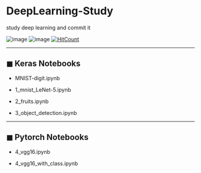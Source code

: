 # DeepLearning-Study
study deep learning and commit it

![image](https://img.shields.io/badge/language-python-blue?style=flat-square&logo=python)
![image](https://img.shields.io/badge/Latest%20Update-2020/09/19-9cf?style=flat-square)
[![HitCount](http://hits.dwyl.com/HanNayeoniee/Masked-Face-Authentication.svg)](http://hits.dwyl.com/HanNayeoniee/Masked-Face-Authentication)

---
## ◼ Keras Notebooks
  
- MNIST-digit.ipynb

- 1_mnist_LeNet-5.ipynb

- 2_fruits.ipynb

- 3_object_detection.ipynb


---
## ◼ Pytorch Notebooks
  
- 4_vgg16.ipynb

- 4_vgg16_with_class.ipynb
